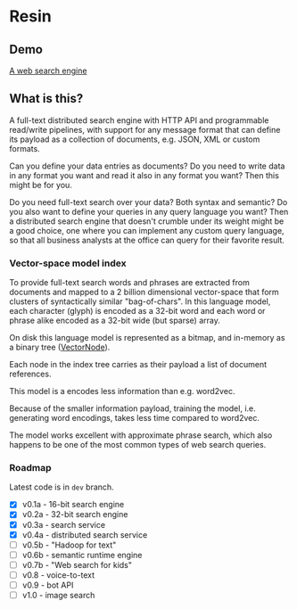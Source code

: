 # Resin

## Demo

[A web search engine](https://didyougogo.com)

## What is this?

A full-text distributed search engine with HTTP API and programmable read/write pipelines, with support for any message format that can define its payload as a collection of documents, e.g. JSON, XML or custom formats.

Can you define your data entries as documents? Do you need to write data in any format you want and read it also in any format you want? Then this might be for you.

Do you need full-text search over your data? Both syntax and semantic? Do you also want to define your queries in any query language you want? Then a distributed search engine that doesn't crumble under its weight might be a good choice, one where you can implement any custom query language, so that all business analysts at the office can query for their favorite result.

### Vector-space model index

To provide full-text search words and phrases are extracted from documents and mapped to a 2 billion dimensional vector-space that form clusters of syntactically similar "bag-of-chars". In this language model, each character (glyph) is encoded as a 32-bit word and each word or phrase alike encoded as a 32-bit wide (but sparse) array. 

On disk this language model is represented as a bitmap, and in-memory as a binary tree ([VectorNode](src/Sir.Store/VectorNode.cs)).

Each node in the index tree carries as their payload a list of document references.

This model is a encodes less information than e.g. word2vec. 

Because of the smaller information payload, training the model, i.e. generating word encodings, takes less time compared to word2vec.

The model works excellent with approximate phrase search, which also happens to be one of the most common types of web search queries.

### Roadmap

Latest code is in `dev` branch.

- [x] v0.1a - 16-bit search engine
- [x] v0.2a - 32-bit search engine
- [x] v0.3a - search service
- [x] v0.4a - distributed search service
- [ ] v0.5b - "Hadoop for text"
- [ ] v0.6b - semantic runtime engine
- [ ] v0.7b - "Web search for kids"
- [ ] v0.8 - voice-to-text
- [ ] v0.9 - bot API
- [ ] v1.0 - image search